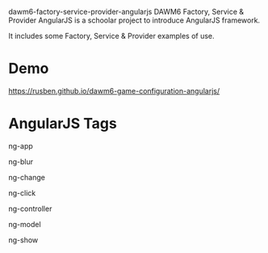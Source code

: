 dawm6-factory-service-provider-angularjs
DAWM6 Factory, Service & Provider AngularJS is a schoolar project to introduce AngularJS framework.

It includes some Factory, Service & Provider examples of use.

# Demo
https://rusben.github.io/dawm6-game-configuration-angularjs/

# AngularJS Tags

  ng-app

  ng-blur

  ng-change

  ng-click

  ng-controller

  ng-model
  
  ng-show

